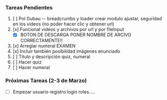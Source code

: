 ### Tareas Pendientes

1. [ ] Pol Gubau -- breadcrumbs y loader crear modulo ajustar, seguridad en los videos (no poder hacer clic y obtener url)
2. [x] Funcional videos y archivos por url y por fileInput
   - [x] BOTON DE DESCARGA PONER NOMBRE DE ARCIVO CORRECTAMENTE!!
3. [x] Arreglar numeral EXAMEN
4. [x] Incluir también posibilidad imágenes enunciado
5. [ ] Titulo y descripción quiz, numeral
6. [ ] Hacer quiz
7. [ ] Hacer numeral

### Próximas Tareas (2-3 de Marzo)

- [ ] Empezar usuario registro login roles.....
